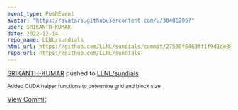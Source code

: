 ```yaml
---
event_type: PushEvent
avatar: "https://avatars.githubusercontent.com/u/30406205?"
user: SRIKANTH-KUMAR
date: 2022-12-14
repo_name: LLNL/sundials
html_url: https://github.com/LLNL/sundials/commit/27530f6463ff1f9d1de0801c33544485a15d94a6
repo_url: https://github.com/LLNL/sundials
---
```


<a href='https://github.com/SRIKANTH-KUMAR' target='_blank'>SRIKANTH-KUMAR</a> pushed to <a href='https://github.com/LLNL/sundials' target='_blank'>LLNL/sundials</a>

<small>Added CUDA helper functions to determine grid and block size</small>

<a href='https://github.com/LLNL/sundials/commit/27530f6463ff1f9d1de0801c33544485a15d94a6' target='_blank'>View Commit</a>